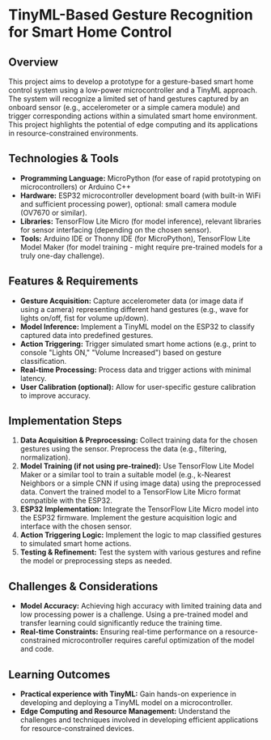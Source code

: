 # TinyML-Based Gesture Recognition for Smart Home Control

## Overview

This project aims to develop a prototype for a gesture-based smart home control system using a low-power microcontroller and a TinyML approach. The system will recognize a limited set of hand gestures captured by an onboard sensor (e.g., accelerometer or a simple camera module) and trigger corresponding actions within a simulated smart home environment.  This project highlights the potential of edge computing and its applications in resource-constrained environments.

## Technologies & Tools

* **Programming Language:** MicroPython (for ease of rapid prototyping on microcontrollers) or Arduino C++
* **Hardware:** ESP32 microcontroller development board (with built-in WiFi and sufficient processing power), optional: small camera module (OV7670 or similar).
* **Libraries:** TensorFlow Lite Micro (for model inference),  relevant libraries for sensor interfacing (depending on the chosen sensor).
* **Tools:** Arduino IDE or Thonny IDE (for MicroPython),  TensorFlow Lite Model Maker (for model training - might require pre-trained models for a truly one-day challenge).

## Features & Requirements

- **Gesture Acquisition:** Capture accelerometer data (or image data if using a camera) representing different hand gestures (e.g., wave for lights on/off, fist for volume up/down).
- **Model Inference:** Implement a TinyML model on the ESP32 to classify captured data into predefined gestures.
- **Action Triggering:** Trigger simulated smart home actions (e.g., print to console "Lights ON," "Volume Increased") based on gesture classification.
- **Real-time Processing:** Process data and trigger actions with minimal latency.
- **User Calibration (optional):** Allow for user-specific gesture calibration to improve accuracy.


## Implementation Steps

1. **Data Acquisition & Preprocessing:** Collect training data for the chosen gestures using the sensor.  Preprocess the data (e.g., filtering, normalization).
2. **Model Training (if not using pre-trained):** Use TensorFlow Lite Model Maker or a similar tool to train a suitable model (e.g., k-Nearest Neighbors or a simple CNN if using image data) using the preprocessed data. Convert the trained model to a TensorFlow Lite Micro format compatible with the ESP32.
3. **ESP32 Implementation:** Integrate the TensorFlow Lite Micro model into the ESP32 firmware. Implement the gesture acquisition logic and interface with the chosen sensor.
4. **Action Triggering Logic:** Implement the logic to map classified gestures to simulated smart home actions.
5. **Testing & Refinement:** Test the system with various gestures and refine the model or preprocessing steps as needed.


## Challenges & Considerations

- **Model Accuracy:** Achieving high accuracy with limited training data and low processing power is a challenge.  Using a pre-trained model and transfer learning could significantly reduce the training time.
- **Real-time Constraints:** Ensuring real-time performance on a resource-constrained microcontroller requires careful optimization of the model and code.


## Learning Outcomes

- **Practical experience with TinyML:** Gain hands-on experience in developing and deploying a TinyML model on a microcontroller.
- **Edge Computing and Resource Management:** Understand the challenges and techniques involved in developing efficient applications for resource-constrained devices.

